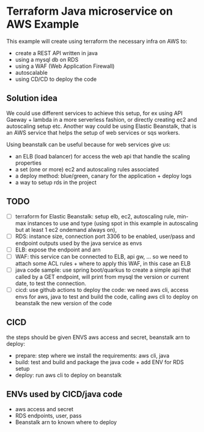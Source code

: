# Terraform Java microservice on AWS Example
This example will create using terraform the necessary infra on AWS to:

- create a REST API written in java
- using a mysql db on RDS
- using a WAF (Web Application Firewall)
- autoscalable
- using CD/CD to deploy the code

## Solution idea
We could use different services to achieve this setup, for ex using API Gaeway + lambda in a more serverless fashion, or directly creating ec2 and autoscaling setup etc.
Another way could be using Elastic Beanstalk, that is an AWS service that helps the setup of web services or sqs workers.

Using beanstalk can be useful because for web services give us:
- an ELB (load balancer) for access the web api that handle the scaling properties
- a set (one or more) ec2 and autoscaling rules associated
- a deploy method: blue/green, canary for the application + deploy logs
- a way to setup rds in the project

## TODO
- [ ] terraform for Elastic Beanstalk: setup elb, ec2, autoscaling rule, min-max instances to use and type (using spot in this example in autoscaling but at least 1 ec2 ondemand always on), 
- [ ] RDS: instance size, connection port 3306 to be enabled, user/pass and endpoint outputs used by the java service as envs
- [ ] ELB: expose the endpoint and arn
- [ ] WAF: this service can be connected to ELB, api gw, ... so we need to attach some ACL rules + where to apply this WAF, in this case an ELB
- [ ] java code sample: use spring boot/quarkus to create a simple api that called by a GET endpoint, will print from mysql the version or current date, to test the connection.
- [ ] cicd: use github actions to deploy the code: we need aws cli, access envs for aws, java to test and build the code, calling aws cli to deploy on beanstalk the new version of the code

## CICD
the steps should be given ENVS aws access and secret, beanstalk arn to deploy:
- prepare: step where we install the requirements: aws cli, java
- build: test and build and package the java code + add ENV for RDS setup
- deploy: run aws cli to deploy on beanstalk

## ENVs used by CICD/java code
- aws access and secret
- RDS endpoints, user, pass
- Beanstalk arn to known where to deploy


